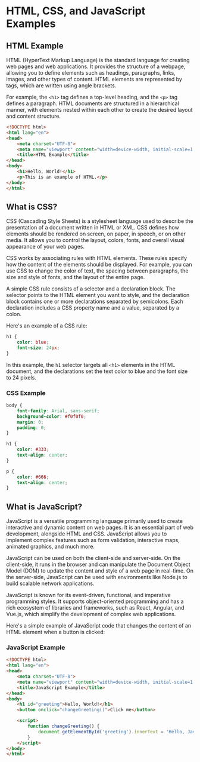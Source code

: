 # HTML, CSS, and JavaScript Examples

## HTML Example

HTML (HyperText Markup Language) is the standard language for creating web pages and web applications. It provides the structure of a webpage, allowing you to define elements such as headings, paragraphs, links, images, and other types of content. HTML elements are represented by tags, which are written using angle brackets.

For example, the `<h1>` tag defines a top-level heading, and the `<p>` tag defines a paragraph. HTML documents are structured in a hierarchical manner, with elements nested within each other to create the desired layout and content structure.

```html
<!DOCTYPE html>
<html lang="en">
<head>
    <meta charset="UTF-8">
    <meta name="viewport" content="width=device-width, initial-scale=1.0">
    <title>HTML Example</title>
</head>
<body>
    <h1>Hello, World!</h1>
    <p>This is an example of HTML.</p>
</body>
</html>
```


## What is CSS?

CSS (Cascading Style Sheets) is a stylesheet language used to describe the presentation of a document written in HTML or XML. CSS defines how elements should be rendered on screen, on paper, in speech, or on other media. It allows you to control the layout, colors, fonts, and overall visual appearance of your web pages.

CSS works by associating rules with HTML elements. These rules specify how the content of the elements should be displayed. For example, you can use CSS to change the color of text, the spacing between paragraphs, the size and style of fonts, and the layout of the entire page.

A simple CSS rule consists of a selector and a declaration block. The selector points to the HTML element you want to style, and the declaration block contains one or more declarations separated by semicolons. Each declaration includes a CSS property name and a value, separated by a colon.

Here's an example of a CSS rule:

```css
h1 {
    color: blue;
    font-size: 24px;
}
```

In this example, the `h1` selector targets all `<h1>` elements in the HTML document, and the declarations set the text color to blue and the font size to 24 pixels.

### CSS Example

```css
body {
    font-family: Arial, sans-serif;
    background-color: #f0f0f0;
    margin: 0;
    padding: 0;
}

h1 {
    color: #333;
    text-align: center;
}

p {
    color: #666;
    text-align: center;
}
```

## What is JavaScript?

JavaScript is a versatile programming language primarily used to create interactive and dynamic content on web pages. It is an essential part of web development, alongside HTML and CSS. JavaScript allows you to implement complex features such as form validation, interactive maps, animated graphics, and much more.

JavaScript can be used on both the client-side and server-side. On the client-side, it runs in the browser and can manipulate the Document Object Model (DOM) to update the content and style of a web page in real-time. On the server-side, JavaScript can be used with environments like Node.js to build scalable network applications.

JavaScript is known for its event-driven, functional, and imperative programming styles. It supports object-oriented programming and has a rich ecosystem of libraries and frameworks, such as React, Angular, and Vue.js, which simplify the development of complex web applications.

Here's a simple example of JavaScript code that changes the content of an HTML element when a button is clicked:

### JavaScript Example
```html
<!DOCTYPE html>
<html lang="en">
<head>
    <meta charset="UTF-8">
    <meta name="viewport" content="width=device-width, initial-scale=1.0">
    <title>JavaScript Example</title>
</head>
<body>
    <h1 id="greeting">Hello, World!</h1>
    <button onclick="changeGreeting()">Click me</button>

    <script>
        function changeGreeting() {
            document.getElementById('greeting').innerText = 'Hello, JavaScript!';
        }
    </script>
</body>
</html>
```
